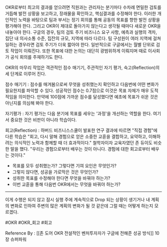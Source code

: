 
OKR로부터 최고의 결과를 얻으려면 직원과는 관리자는 분기마다 수차례 면밀한 검토를 거듭해 발전 상황을 보고하고, 장래물을 확인하고, 핵심결과를 수정해야 한다. 이러한 개인적인 노력을 바탕으로 팀과 부서는 정기 회의를 통해 공동의 목표를 향한 발전 상황을 평가해야 한다. 그리고 OKR이 제대로 돌아가지 않는다고 생각될 때마다 새로운 OKR을 내놓아야 한다. 구글의 경우, 팀의 검토 주기 비즈니스 요구 사항, 예측과 실행의 격차, 집단 내 의사소통 수준, 집잔의 규모, 지역에 따라 다르다. 팀 구성원이 여러 지역에 걸쳐 일하는 경우라면 검토 주기가 더욱 짧아야 한다. 일반적으로 구글에서는 월별 단위로 검토 작업이 이뤄진다. 또한 목표에 대한 논의는 대단히 광범위하게 이뤄지며 때로 이사회가 공식 회의를 주재하기도 한다.

OKR의 마무리 작업은 객관적인 점수 매기기, 주관적인 자기 평가, 숙고(Reflection)의 세 단계로 이루어 진다. 

점수 매기기 : 점수를 매겨봄으로써 무엇을 성취했는지 확인하고 다음번에 어떤 변화가 필요한지를 파악할 수 있다. 성공적인 점수는 0.7점으로 이것은 목표 자체가 매우 도적적임을 의미한다. 만약에 100점에 가까운 점수를 달성했다면 예초에 목표가 쉬운 것은 아닌지를 의심해 봐야 한다. 

자기평가 : 자기 평가는 다음 분기에 목표를 세우는 '과정'을 개선하는 역할을 한다. 여기서 중요한 것은 비판이 아니라 학습이다. 

회고(Reflection) : 하버드 비즈니스스쿨이 발표한 연구 결과에 따르면 "직접 경험"에 다른 학습은 "회고, 다시 말해 경험으로 얻은 소중한 교휸을 결합하고, 요약하고, 이해하려는 의식적인 노력과 함께할 때 더 효과적이다." 철학자이자 교육자였던 존 듀이도 비슷한 말을 했다. "우리는 경험으로부터 배우는 것이 아니다. 경험에 대한 회고로부터 배우는 것이다."
- 목표를 모두 성취했는가? 그렇다면 기여 요인은 무엇인가?
- 그렇지 않다면, 성공을 가로막은 것은 무엇인가?
- 성취한 목표를 수정해야 한다면 무엇을 바꿔야 하는가?
- 이번 교휸을 통해 다음번 OKR에서는 무엇을 바꿔야 하는가?

------

이게 수행은 되지 않고 잠시 실행 주에 계속적으로 Drop 되는 상황이 생기거나 내 계획의 변화로 인하여 주변의 많은 계획의 변화가 될 것 같은데 그럴 때는 어떻게 하는지 모르겠다.

#OKR #OKR_회고 #회고 


Reference By : [[존 도어 OKR 전설적인 벤처투자자가 구글에 전해준 성공 방식]] 10장 슈퍼파워
